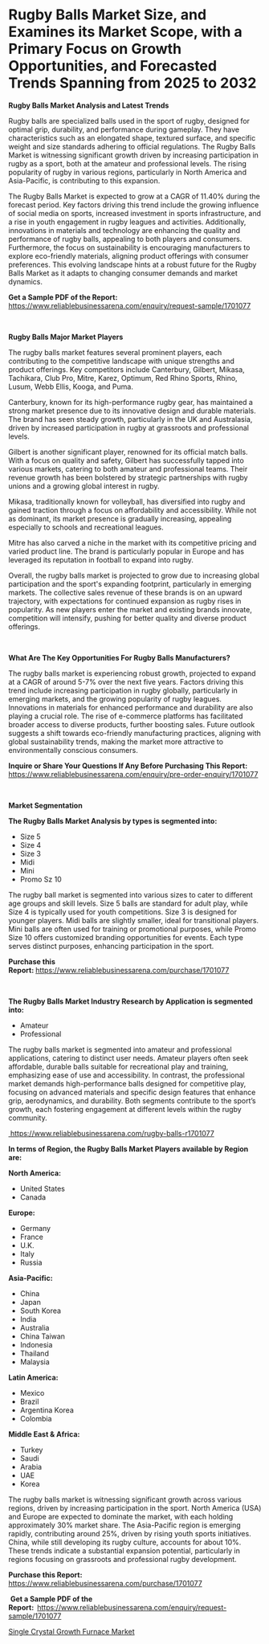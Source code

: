 <p><h1>Rugby Balls Market Size, and Examines its Market Scope, with a Primary Focus on Growth Opportunities, and Forecasted Trends Spanning from 2025 to 2032</h1></p><p><strong>Rugby Balls Market Analysis and Latest Trends</strong></p>
<p><p>Rugby balls are specialized balls used in the sport of rugby, designed for optimal grip, durability, and performance during gameplay. They have characteristics such as an elongated shape, textured surface, and specific weight and size standards adhering to official regulations. The Rugby Balls Market is witnessing significant growth driven by increasing participation in rugby as a sport, both at the amateur and professional levels. The rising popularity of rugby in various regions, particularly in North America and Asia-Pacific, is contributing to this expansion.</p><p>The Rugby Balls Market is expected to grow at a CAGR of 11.40% during the forecast period. Key factors driving this trend include the growing influence of social media on sports, increased investment in sports infrastructure, and a rise in youth engagement in rugby leagues and activities. Additionally, innovations in materials and technology are enhancing the quality and performance of rugby balls, appealing to both players and consumers. Furthermore, the focus on sustainability is encouraging manufacturers to explore eco-friendly materials, aligning product offerings with consumer preferences. This evolving landscape hints at a robust future for the Rugby Balls Market as it adapts to changing consumer demands and market dynamics.</p></p>
<p><strong>Get a Sample PDF of the Report:&nbsp;</strong> <a href="https://www.reliablebusinessarena.com/enquiry/request-sample/1701077?utm_campaign=2982&utm_medium=2&utm_source=Github&utm_content=ia&utm_term=27032025&utm_id=rugby-balls">https://www.reliablebusinessarena.com/enquiry/request-sample/1701077</a></p>
<p>&nbsp;</p>
<p><strong>Rugby Balls Major Market Players</strong></p>
<p><p>The rugby balls market features several prominent players, each contributing to the competitive landscape with unique strengths and product offerings. Key competitors include Canterbury, Gilbert, Mikasa, Tachikara, Club Pro, Mitre, Karez, Optimum, Red Rhino Sports, Rhino, Lusum, Webb Ellis, Kooga, and Puma. </p><p>Canterbury, known for its high-performance rugby gear, has maintained a strong market presence due to its innovative design and durable materials. The brand has seen steady growth, particularly in the UK and Australasia, driven by increased participation in rugby at grassroots and professional levels.</p><p>Gilbert is another significant player, renowned for its official match balls. With a focus on quality and safety, Gilbert has successfully tapped into various markets, catering to both amateur and professional teams. Their revenue growth has been bolstered by strategic partnerships with rugby unions and a growing global interest in rugby.</p><p>Mikasa, traditionally known for volleyball, has diversified into rugby and gained traction through a focus on affordability and accessibility. While not as dominant, its market presence is gradually increasing, appealing especially to schools and recreational leagues.</p><p>Mitre has also carved a niche in the market with its competitive pricing and varied product line. The brand is particularly popular in Europe and has leveraged its reputation in football to expand into rugby.</p><p>Overall, the rugby balls market is projected to grow due to increasing global participation and the sport's expanding footprint, particularly in emerging markets. The collective sales revenue of these brands is on an upward trajectory, with expectations for continued expansion as rugby rises in popularity. As new players enter the market and existing brands innovate, competition will intensify, pushing for better quality and diverse product offerings.</p></p>
<p>&nbsp;</p>
<p><strong>What Are The Key Opportunities For Rugby Balls Manufacturers?</strong></p>
<p><p>The rugby balls market is experiencing robust growth, projected to expand at a CAGR of around 5-7% over the next five years. Factors driving this trend include increasing participation in rugby globally, particularly in emerging markets, and the growing popularity of rugby leagues. Innovations in materials for enhanced performance and durability are also playing a crucial role. The rise of e-commerce platforms has facilitated broader access to diverse products, further boosting sales. Future outlook suggests a shift towards eco-friendly manufacturing practices, aligning with global sustainability trends, making the market more attractive to environmentally conscious consumers.</p></p>
<p><strong>Inquire or Share Your Questions If Any Before Purchasing This Report:</strong> <a href="https://www.reliablebusinessarena.com/enquiry/pre-order-enquiry/1701077?utm_campaign=2982&utm_medium=2&utm_source=Github&utm_content=ia&utm_term=27032025&utm_id=rugby-balls">https://www.reliablebusinessarena.com/enquiry/pre-order-enquiry/1701077</a></p>
<p>&nbsp;</p>
<p><strong>Market Segmentation</strong></p>
<p><strong>The Rugby Balls Market Analysis by types is segmented into:</strong></p>
<p><ul><li>Size 5</li><li>Size 4</li><li>Size 3</li><li>Midi</li><li>Mini</li><li>Promo Sz 10</li></ul></p>
<p><p>The rugby ball market is segmented into various sizes to cater to different age groups and skill levels. Size 5 balls are standard for adult play, while Size 4 is typically used for youth competitions. Size 3 is designed for younger players. Midi balls are slightly smaller, ideal for transitional players. Mini balls are often used for training or promotional purposes, while Promo Size 10 offers customized branding opportunities for events. Each type serves distinct purposes, enhancing participation in the sport.</p></p>
<p><strong>Purchase this Report:&nbsp;</strong><a href="https://www.reliablebusinessarena.com/purchase/1701077?utm_campaign=2982&utm_medium=2&utm_source=Github&utm_content=ia&utm_term=27032025&utm_id=rugby-balls">https://www.reliablebusinessarena.com/purchase/1701077</a></p>
<p>&nbsp;</p>
<p><strong>The Rugby Balls Market Industry Research by Application is segmented into:</strong></p>
<p><ul><li>Amateur</li><li>Professional</li></ul></p>
<p><p>The rugby balls market is segmented into amateur and professional applications, catering to distinct user needs. Amateur players often seek affordable, durable balls suitable for recreational play and training, emphasizing ease of use and accessibility. In contrast, the professional market demands high-performance balls designed for competitive play, focusing on advanced materials and specific design features that enhance grip, aerodynamics, and durability. Both segments contribute to the sport’s growth, each fostering engagement at different levels within the rugby community.</p></p>
<p><a href="https://www.reliablebusinessarena.com/rugby-balls-r1701077?utm_campaign=2982&utm_medium=2&utm_source=Github&utm_content=ia&utm_term=27032025&utm_id=rugby-balls">&nbsp;https://www.reliablebusinessarena.com/rugby-balls-r1701077</a></p>
<p><strong>In terms of Region, the Rugby Balls Market Players available by Region are:</strong></p>
<p>
    <p> <strong> North America: </strong>
        <ul>
            <li>United States</li>
            <li>Canada</li>
        </ul>
        </p> 
    <p> <strong> Europe: </strong>
        <ul>
            <li>Germany</li>
            <li>France</li>
            <li>U.K.</li>
            <li>Italy</li>
            <li>Russia</li>
        </ul>
        </p> 
    <p> <strong> Asia-Pacific: </strong>
        <ul>
            <li>China</li>
            <li>Japan</li>
            <li>South Korea</li>
            <li>India</li>
            <li>Australia</li>
            <li>China Taiwan</li>
            <li>Indonesia</li>
            <li>Thailand</li>
            <li>Malaysia</li>
        </ul>
        </p> 
    <p> <strong> Latin America: </strong>
        <ul>
            <li>Mexico</li>
            <li>Brazil</li>
            <li>Argentina Korea</li>
            <li>Colombia</li>
        </ul>
        </p> 
    <p> <strong> Middle East & Africa: </strong>
        <ul>
            <li>Turkey</li>
            <li>Saudi</li>
            <li>Arabia</li>
            <li>UAE</li>
            <li>Korea</li>
        </ul>
    </p>
    </p>
<p><p>The rugby balls market is witnessing significant growth across various regions, driven by increasing participation in the sport. North America (USA) and Europe are expected to dominate the market, with each holding approximately 30% market share. The Asia-Pacific region is emerging rapidly, contributing around 25%, driven by rising youth sports initiatives. China, while still developing its rugby culture, accounts for about 10%. These trends indicate a substantial expansion potential, particularly in regions focusing on grassroots and professional rugby development.</p></p>
<p><strong>Purchase this Report: </strong><a href="https://www.reliablebusinessarena.com/purchase/1701077?utm_campaign=2982&utm_medium=2&utm_source=Github&utm_content=ia&utm_term=27032025&utm_id=rugby-balls">https://www.reliablebusinessarena.com/purchase/1701077</a></p>
<p>&nbsp;<strong>Get a Sample PDF of the Report:&nbsp;&nbsp;</strong><a href="https://www.reliablebusinessarena.com/enquiry/request-sample/1701077?utm_campaign=2982&utm_medium=2&utm_source=Github&utm_content=ia&utm_term=27032025&utm_id=rugby-balls">https://www.reliablebusinessarena.com/enquiry/request-sample/1701077</a></p>
<p><strong></strong></p>
<p><p><a href="https://github.com/deyniphytic/Market-Research-Report-List-1/blob/main/single-crystal-growth-furnace-market.md?utm_campaign=2982&utm_medium=2&utm_source=Github&utm_content=ia&utm_term=27032025&utm_id=rugby-balls">Single Crystal Growth Furnace Market</a></p></p>